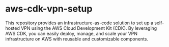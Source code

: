 # aws-cdk-vpn-setup
This repository provides an infrastructure-as-code solution to set up a self-hosted VPN using the AWS Cloud Development Kit (CDK). By leveraging AWS CDK, you can easily deploy, manage, and scale your VPN infrastructure on AWS with reusable and customizable components.
